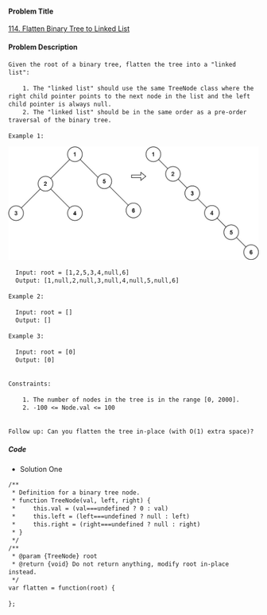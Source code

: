 #### Problem Title
[114. Flatten Binary Tree to Linked List](https://leetcode.com/problems/flatten-binary-tree-to-linked-list/)
#### Problem Description
```
Given the root of a binary tree, flatten the tree into a "linked list":

    1. The "linked list" should use the same TreeNode class where the right child pointer points to the next node in the list and the left child pointer is always null.
    2. The "linked list" should be in the same order as a pre-order traversal of the binary tree.

Example 1:
```
![1](../../assets/tree/2021-02-14/1.jpg)
```
  Input: root = [1,2,5,3,4,null,6]
  Output: [1,null,2,null,3,null,4,null,5,null,6]

Example 2:

  Input: root = []
  Output: []

Example 3:

  Input: root = [0]
  Output: [0]
 

Constraints:

    1. The number of nodes in the tree is in the range [0, 2000].
    2. -100 <= Node.val <= 100
 

Follow up: Can you flatten the tree in-place (with O(1) extra space)?
```
##### Code

- Solution One
```
/**
 * Definition for a binary tree node.
 * function TreeNode(val, left, right) {
 *     this.val = (val===undefined ? 0 : val)
 *     this.left = (left===undefined ? null : left)
 *     this.right = (right===undefined ? null : right)
 * }
 */
/**
 * @param {TreeNode} root
 * @return {void} Do not return anything, modify root in-place instead.
 */
var flatten = function(root) {
    
};
```
